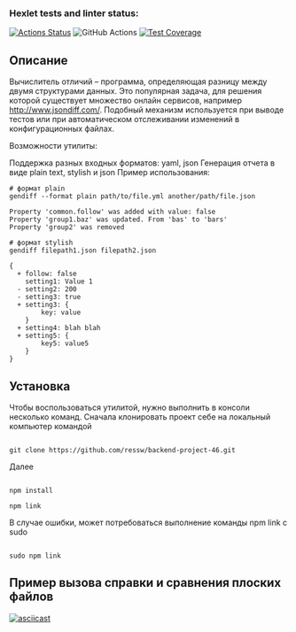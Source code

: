 ### Hexlet tests and linter status:
[![Actions Status](https://github.com/ressw/backend-project-46/actions/workflows/hexlet-check.yml/badge.svg)](https://github.com/ressw/backend-project-46/actions) 
![GitHub Actions](https://github.com/ressw/backend-project-46/actions/workflows/nodejs-ci.yml/badge.svg) 
[![Test Coverage](https://api.codeclimate.com/v1/badges/7f757ccf59682555233b/test_coverage)](https://codeclimate.com/github/ressw/backend-project-46/test_coverage)

## Описание
Вычислитель отличий – программа, определяющая разницу между двумя структурами данных. Это популярная задача, для решения которой существует множество онлайн сервисов, например http://www.jsondiff.com/. Подобный механизм используется при выводе тестов или при автоматическом отслеживании изменений в конфигурационных файлах.

Возможности утилиты:

Поддержка разных входных форматов: yaml, json
Генерация отчета в виде plain text, stylish и json
Пример использования:

```
# формат plain
gendiff --format plain path/to/file.yml another/path/file.json

Property 'common.follow' was added with value: false
Property 'group1.baz' was updated. From 'bas' to 'bars'
Property 'group2' was removed

# формат stylish
gendiff filepath1.json filepath2.json

{
  + follow: false
    setting1: Value 1
  - setting2: 200
  - setting3: true
  + setting3: {
        key: value
    }
  + setting4: blah blah
  + setting5: {
        key5: value5
    }
}
```


## Установка
Чтобы воспользоваться утилитой, нужно выполнить в консоли несколько команд. Сначала 
клонировать проект себе на локальный компьютер командой

```

git clone https://github.com/ressw/backend-project-46.git

```

Далее

```

npm install

npm link

```

В случае ошибки, может потребоваться выполнение команды npm link с sudo

```

sudo npm link

```


## Пример вызова справки и сравнения плоских файлов

[![asciicast](https://asciinema.org/a/ViskD0CyXp0MdR8mR64C7EHHY.svg)](https://asciinema.org/a/ViskD0CyXp0MdR8mR64C7EHHY)




